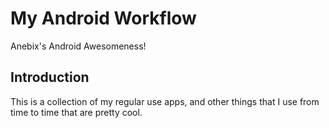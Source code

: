 # My Android Workflow
Anebix's Android Awesomeness!

## Introduction 
This is a collection of my regular use apps, and other things that I use from time to time that are pretty cool.
